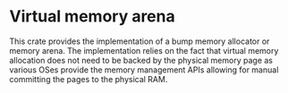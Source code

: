 # Virtual memory arena

This crate provides the implementation of a bump memory allocator or memory arena.
The implementation relies on the fact that virtual memory allocation does not need
to be backed by the physical memory page as various OSes provide
the memory management APIs allowing for manual committing the pages to the physical RAM.
